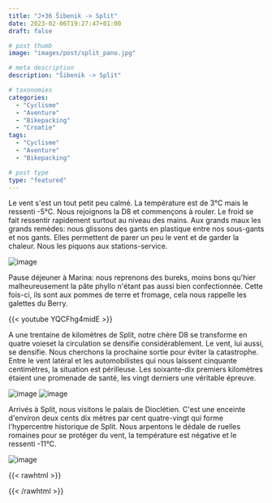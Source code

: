 ```yaml
---
title: "J+36 Šibenik -> Split"
date: 2023-02-06T19:27:47+01:00
draft: false

# post thumb
image: "images/post/split_pano.jpg"

# meta description
description: "Šibenik -> Split"

# taxonomies
categories:
  - "Cyclisme" 
  - "Aventure" 
  - "Bikepacking"
  - "Croatie" 
tags:
  - "Cyclisme" 
  - "Aventure" 
  - "Bikepacking" 

# post type
type: "featured"
---
```


Le vent s'est un tout petit peu calmé. La température est de 3°C mais le ressenti -5°C. Nous rejoignons la D8 et commençons à rouler. Le froid se fait ressentir rapidement surtout au niveau des mains. Aux grands maux les grands remèdes: nous glissons des gants en plastique entre nos sous-gants et nos gants. Elles permettent de parer un peu le vent et de garder la chaleur. Nous les piquons aux stations-service. 

![image](../../images/post/split_gant.jpg)

Pause déjeuner à Marina: nous reprenons des bureks, moins bons qu'hier malheureusement la pâte phyllo n'étant pas aussi bien confectionnée. Cette fois-ci, ils sont aux pommes de terre et fromage, cela nous rappelle les galettes du Berry. 

{{< youtube YQCFhg4midE >}}

A une trentaine de kilomètres de Split, notre chère D8 se transforme en quatre voieset la circulation se densifie considérablement. Le vent, lui aussi, se densifie. Nous cherchons la prochaine sortie pour éviter la catastrophe. Entre le vent latéral et les automobilistes qui nous laissent cinquante centimètres, la situation est périlleuse. Les soixante-dix premiers kilomètres étaient une promenade de santé, les vingt derniers une véritable épreuve. 

![image](../../images/post/split_ile.jpg)
![image](../../images/post/split_iles.jpg)

Arrivés à Split, nous visitons le palais de Dioclétien. C'est une enceinte d'environ deux cents dix mètres par cent quatre-vingt qui forme l'hypercentre historique de Split. Nous arpentons le dédale de ruelles romaines pour se protéger du vent, la température est négative et le ressenti -11°C.

![image](../../images/post/split_palace.jpg)

{{< rawhtml >}}
<div class="strava-embed-placeholder" data-embed-type="activity" data-embed-id="8515459432"></div><script src="https://strava-embeds.com/embed.js"></script>
{{< /rawhtml >}}
